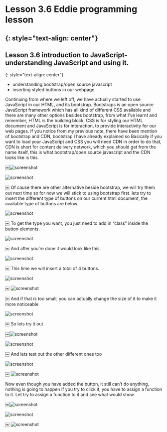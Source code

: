 # Lesson 3.6 Eddie programming lesson
{: style="text-align: center"}
-------------------------------------

## Lesson 3.6 introduction to JavaScript- understanding JavaScript and using it.
{: style="text-align: center"}

- understanding bootstrap/open source javascript
- inserting styled buttons in our webpage

Continuing from where we left off, we have actually started to use JavaScript in our HTML, and its bootstrap. Bootstraps is an open source JavaScript framework which has all kind of different CSS available and there are many other options besides bootstrap, from what I've learnt and remember, HTML is the building block, CSS is for styling our HTML document and JavaScript is for interaction, to provide interactivity for our web pages. If you notice from my previous note, there have been mention of bootstrap and CDN, bootstrap I have already explained so Basically if you want to load your JavaScript and CSS you will need CDN in order to do that, CDN is short for content delivery network, which you should get from the name itself, this is what bootstrap/open source javascript and the CDN looks like is this.

￼![screenshot][id]

[id]:/images/Lesson3.6/Photo1.png

![screenshot][id1]

[id1]:/images/Lesson3.6/Photo2.png
￼
Of cause there are other alternative beside bootstrap, we will try them out next time so for now we will stick to using bootstrap first. lets try to insert the different type of buttons on our current html document, the available type of buttons are below.

![screenshot][id2]

[id2]:/images/Lesson3.6/Photo3.png
￼
To get the type you want, you just need to add in “class” inside the button elements.

![screenshot][id3]

[id3]:/images/Lesson3.6/Photo4.png
￼
And after you’re done it would look like this.

![screenshot][id4]

[id4]:/images/Lesson3.6/Photo5.png
￼
This time we will insert a total of 4 buttons.

![screenshot][id5]

[id5]:/images/Lesson3.6/Photo6.png
￼
![screenshot][id6]

[id6]:/images/Lesson3.6/Photo7.png
￼
And if that is too small, you can actually change the size of it to make it more noticeable

![screenshot][id7]

[id7]:/images/Lesson3.6/Photo8.png
￼
So lets try it out

￼![screenshot][id8]

[id8]:/images/Lesson3.6/Photo9.png

![screenshot][id9]

[id9]:/images/Lesson3.6/Photo10.png
￼
And lets test out the  other different ones too

![screenshot][id10]

[id10]:/images/Lesson3.6/Photo11.png
￼
![screenshot][id11]

[id11]:/images/Lesson3.6/Photo12.png


 Now even though you have added the button, it still can’t do anything,  nothing is going to happen if you try to click it, you have to assign a function to it.
 Let try to assign a function to it
 and see what would show.

￼![screenshot][id12]

[id12]:/images/Lesson3.6/Photo13.png

![screenshot][id13]

[id13]:/images/Lesson3.6/Photo14.png
￼
![screenshot][id14]

[id14]:/images/Lesson3.6/Photo15.png
